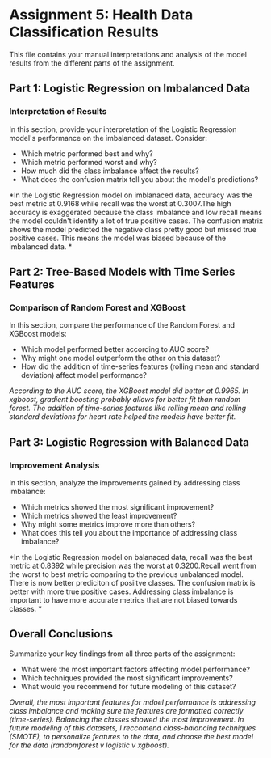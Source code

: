 # Assignment 5: Health Data Classification Results

This file contains your manual interpretations and analysis of the model results from the different parts of the assignment.

## Part 1: Logistic Regression on Imbalanced Data

### Interpretation of Results

In this section, provide your interpretation of the Logistic Regression model's performance on the imbalanced dataset. Consider:

- Which metric performed best and why?
- Which metric performed worst and why?
- How much did the class imbalance affect the results?
- What does the confusion matrix tell you about the model's predictions?

*In the Logistic Regression model on imblanaced data, accuracy was the best metric at 0.9168 while recall was the worst at 0.3007.The high accuracy is exaggerated because the class imbalance and low recall means the model couldn't identify a lot of true positive cases. The confusion matrix shows the model predicted the negative class pretty good but missed true positive cases. This means the model was biased because of the imbalanced data. *

## Part 2: Tree-Based Models with Time Series Features

### Comparison of Random Forest and XGBoost

In this section, compare the performance of the Random Forest and XGBoost models:

- Which model performed better according to AUC score?
- Why might one model outperform the other on this dataset?
- How did the addition of time-series features (rolling mean and standard deviation) affect model performance?

*According to the AUC score, the XGBoost model did better at 0.9965. In xgboost, gradient boosting probably allows for better fit than random forest. The addition of time-series features like rolling mean and rolling standard deviations for heart rate helped the models have better fit.*

## Part 3: Logistic Regression with Balanced Data

### Improvement Analysis

In this section, analyze the improvements gained by addressing class imbalance:

- Which metrics showed the most significant improvement?
- Which metrics showed the least improvement?
- Why might some metrics improve more than others?
- What does this tell you about the importance of addressing class imbalance?

*In the Logistic Regression model on balanaced data, recall was the best metric at 0.8392 while precision was the worst at 0.3200.Recall went from the worst to best metric comparing to the previous unbalanced model. There is now better prediciton of posiitve classes. The confusion matrix is better with more true positive cases. Addressing class imbalance is important to have more accurate metrics that are not biased towards classes. *

## Overall Conclusions

Summarize your key findings from all three parts of the assignment:

- What were the most important factors affecting model performance?
- Which techniques provided the most significant improvements?
- What would you recommend for future modeling of this dataset?

*Overall, the most important features for mdoel performance is addressing class imbalance and making sure the features are formatted correctly (time-series). Balancing the classes showed the most improvement. In future modeling of this datasets, I reccomend class-balancing techniques (SMOTE), to personalize features to the data, and choose the best model for the data (randomforest v logistic v xgboost).*